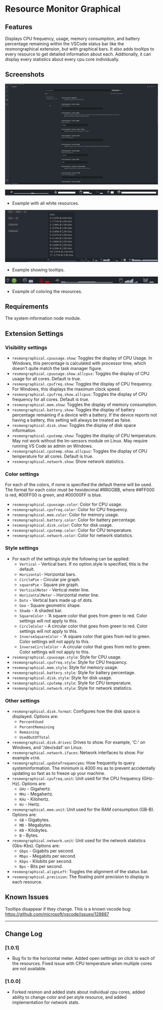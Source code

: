 # Resource Monitor Graphical

## Features

Displays CPU frequency, usage, memory consumption, and battery percentage remaining within the VSCode status bar like the resmongraphical extension, but with graphical bars. It also adds tooltips to every resource to get detailed information about each. Addtionally, it can display every statistics about every cpu core individually.

## Screenshots

![Screencast](images/screencast.gif)

![Example](images/example.png)
- Example with all white resources.

![Example2](images/tooltip_example.png)
- Example showing tooltips.

![Example3](images/color_example.png)
- Example of coloring the resources.

## Requirements

The system information node module.

## Extension Settings

### Visibility settings
- `resmongraphical.cpuusage.show`: Toggles the display of CPU Usage. In Windows, this percentage is calculated with processor time, which doesn't quite match the task manager figure.
- `resmongraphical.cpuusage.show.allcpus`: Toggles the display of CPU usage for all cores. Default is true.
- `resmongraphical.cpufreq.show`: Toggles the display of CPU frequency. For Windows, this displays the maximum clock speed.
- `resmongraphical.cpufreq.show.allcpus`: Toggles the display of CPU frequency for all cores. Default is true.
- `resmongraphical.mem.show`: Toggles the display of memory consumption.
- `resmongraphical.battery.show`: Toggles the display of battery percentage remaining if a device with a battery. If the device reports not having a battery, this setting will always be treated as false.
- `resmongraphical.disk.show`: Toggles the display of disk space information.
- `resmongraphical.cputemp.show`: Toggles the display of CPU temperature. May not work without the lm-sensors module on Linux. May require running VS Code as admin on Windows.
- `resmongraphical.cputemp.show.allcpus`: Toggles the display of CPU temperature for all cores. Default is true.
- `resmongraphical.network.show`: Show network statistics.

### Color settings
For each of the colors, if none is specified the default theme will be used. The format for each color must be hexidecimal #RRGGBB, where ##FF000 is red, #00FF00 is green, and #00000FF is blue.

- `resmongraphical.cpuusage.color`: Color for CPU usage.
- `resmongraphical.cpufreq.color`: Color for CPU frequency.
- `resmongraphical.mem.color`: Color for memory usage.
- `resmongraphical.battery.color`: Color for battery percentage.
- `resmongraphical.disk.color`: Color for disk usage.
- `resmongraphical.cputemp.color`: Color for CPU temperature.
- `resmongraphical.network.color`: Color for network statistics.

### Style settings
- For each of the settings.style the following can be applied:
  - `Vertical` - Vertical bars. If no option.style is specified, this is the default.
  - `Horizontal`- Horizontal bars.
  - `CirclePie` - Circular pie graph.
  - `squarePie` - Square pie graph.
  - `VerticalMeter` - Vertical meter line.
  - `HorizontalMeter` - Horizontal meter line.
  - `Dots` - Vertical bars made up of dots.
  - `Geo` - Square geometric shape.
  - `Shade` - A shaded bar.
  - `SquareColor` - 'A square color that goes from green to red. Color settings will not apply to this.
  - `CircleColor` - A circular color that goes from green to red. Color settings will not apply to this.
  - `InverseSquareColor` - 'A square color that goes from red to green. Color settings will not apply to this.
  - `InverseCircleColor` - A circular color that goes from red to green. Color settings will not apply to this.
- `resmongraphical.cpuusage.style`: Style for CPU usage.
- `resmongraphical.cpufreq.style`: Style for CPU frequency.
- `resmongraphical.mem.style`: Style for memory usage.
- `resmongraphical.battery.style`: Style for battery percentage.
- `resmongraphical.disk.style`: Style for disk usage.
- `resmongraphical.cputemp.style`: Style for CPU temperature.
- `resmongraphical.network.style`: Style for network statistics.


### Other settings
- `resmongraphical.disk.format`: Configures how the disk space is displayed. Options are:
  - `PercentUsed`
  - `PercentRemaining`
  - `Remaining`
  - `UsedOutOfTotal`
- `resmongraphical.disk.drives`: Drives to show. For example, 'C:' on Windows, and '/dev/sda1' on Linux.
- `resmongraphical.network.ifaces`: Network interfaces to show. For example `eth0`.
- `resmongraphical.updatefrequencyms`: How frequently to query systeminformation. The minimum is 4000 ms as to prevent accidentally updating so fast as to freeze up your machine.
- `resmongraphical.cpufreq.unit`: Unit used for the CPU frequency (GHz-Hz). Options are:
  - `GHz` - Gigahertz.
  - `MHz` - Megahertz.
  - `KHz` - Kilohertz.
  - `Hz` - Hertz.
- `resmongraphical.mem.unit`: Unit used for the RAM consumption (GB-B). Options are:
  - `GB` - Gigabytes.
  - `MB` - Megabytes.
  - `KB` - Kilobytes.
  - `B` - Bytes.
- `resmongraphical.network.unit`: Unit used for the network statistics (Gbs-Kbs). Options are:
  - `Gbps` - Gigabits per second.
  - `Mbps` - Megabits per second.
  - `Kbps` - Kilobits per second.
  - `Bps` - Bits per second.
- `resmongraphical.alignLeft`: Toggles the alignment of the status bar.
- `resmongraphical.precision`: The floating point precision to display in each resource.


## Known Issues

Tooltips disappear if they change. This is a known vscode bug: https://github.com/microsoft/vscode/issues/128887

---

## Change Log
### [1.0.1]
- Bug fix to the horizontal meter. Added open settings on click to each of the resources. Fixed issue with CPU temperature when multiple cores are not available.
### [1.0.0]
- Forked resmon and added stats about individual cpu cores, added ability to change color and per.style resource, and added implementation for network stats.

